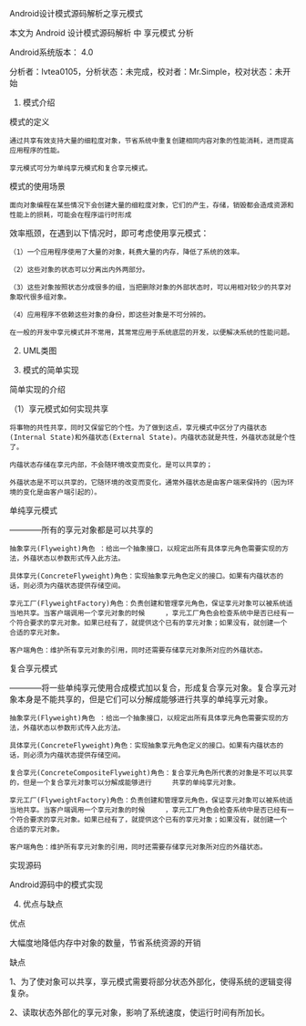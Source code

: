 Android设计模式源码解析之享元模式

本文为 Android 设计模式源码解析 中 享元模式 分析

Android系统版本： 4.0

分析者：lvtea0105，分析状态：未完成，校对者：Mr.Simple，校对状态：未开始

1. 模式介绍

模式的定义

    通过共享有效支持大量的细粒度对象，节省系统中重复创建相同内容对象的性能消耗，进而提高应用程序的性能。

    享元模式可分为单纯享元模式和复合享元模式。

模式的使用场景

    面向对象编程在某些情况下会创建大量的细粒度对象，它们的产生，存储，销毁都会造成资源和性能上的损耗，可能会在程序运行时形成
效率瓶颈，在遇到以下情况时，即可考虑使用享元模式：

    （1）一个应用程序使用了大量的对象，耗费大量的内存，降低了系统的效率。

    （2）这些对象的状态可以分离出内外两部分。
  
    （3）这些对象按照状态分成很多的组，当把删除对象的外部状态时，可以用相对较少的共享对象取代很多组对象。 

    （4）应用程序不依赖这些对象的身份，即这些对象是不可分辨的。

    在一般的开发中享元模式并不常用，其常常应用于系统底层的开发，以便解决系统的性能问题。

2. UML类图

3. 模式的简单实现

简单实现的介绍

（1）享元模式如何实现共享

    将事物的共性共享，同时又保留它的个性。为了做到这点，享元模式中区分了内蕴状态(Internal State)和外蕴状态(External State)。内蕴状态就是共性，外蕴状态就是个性了。

    内蕴状态存储在享元内部，不会随环境改变而变化，是可以共享的；

    外蕴状态是不可以共享的，它随环境的改变而变化，通常外蕴状态是由客户端来保持的（因为环境的变化是由客户端引起的）。


单纯享元模式

————所有的享元对象都是可以共享的

    抽象享元(Flyweight)角色 ：给出一个抽象接口，以规定出所有具体享元角色需要实现的方法，外蕴状态以参数形式传入此方法。

    具体享元(ConcreteFlyweight)角色：实现抽象享元角色定义的接口。如果有内蕴状态的话，则必须为内蕴状态提供存储空间。

    享元工厂(FlyweightFactory)角色：负责创建和管理享元角色，保证享元对象可以被系统适当地共享。当客户端调用一个享元对象的时候     ，享元工厂角色会检查系统中是否已经有一个符合要求的享元对象。如果已经有了，就提供这个已有的享元对象；如果没有，就创建一个     合适的享元对象。

    客户端角色：维护所有享元对象的引用，同时还需要存储享元对象所对应的外蕴状态。


复合享元模式

————将一些单纯享元使用合成模式加以复合，形成复合享元对象。复合享元对象本身是不能共享的，但是它们可以分解成能够进行共享的单纯享元对象。

    抽象享元(Flyweight)角色 ：给出一个抽象接口，以规定出所有具体享元角色需要实现的方法，外蕴状态以参数形式传入此方法。

    具体享元(ConcreteFlyweight)角色：实现抽象享元角色定义的接口。如果有内蕴状态的话，则必须为内蕴状态提供存储空间。

    复合享元(ConcreteCompositeFlyweight)角色：复合享元角色所代表的对象是不可以共享的，但是一个复合享元对象可以分解成能够进行     共享的单纯享元对象。

    享元工厂(FlyweightFactory)角色：负责创建和管理享元角色，保证享元对象可以被系统适当地共享。当客户端调用一个享元对象的时候     ，享元工厂角色会检查系统中是否已经有一个符合要求的享元对象。如果已经有了，就提供这个已有的享元对象；如果没有，就创建一个     合适的享元对象。

    客户端角色：维护所有享元对象的引用，同时还需要存储享元对象所对应的外蕴状态。

实现源码

Android源码中的模式实现

4. 优点与缺点

优点

大幅度地降低内存中对象的数量，节省系统资源的开销

缺点

1、为了使对象可以共享，享元模式需要将部分状态外部化，使得系统的逻辑变得复杂。

2、读取状态外部化的享元对象，影响了系统速度，使运行时间有所加长。

